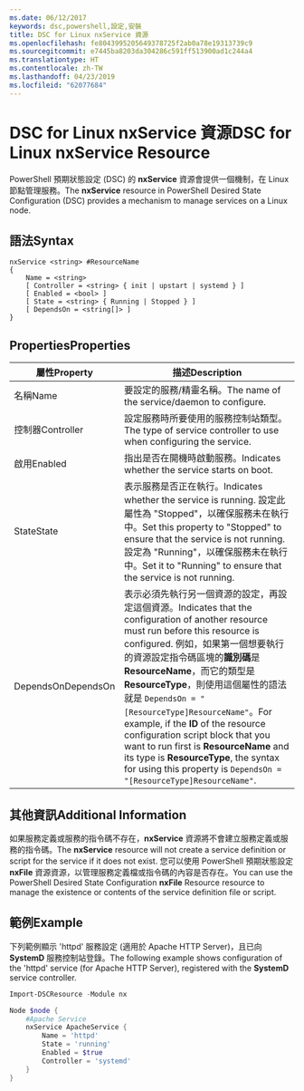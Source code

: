 ```yaml
---
ms.date: 06/12/2017
keywords: dsc,powershell,設定,安裝
title: DSC for Linux nxService 資源
ms.openlocfilehash: fe8043995205649378725f2ab0a78e19313739c9
ms.sourcegitcommit: e7445ba8203da304286c591ff513900ad1c244a4
ms.translationtype: HT
ms.contentlocale: zh-TW
ms.lasthandoff: 04/23/2019
ms.locfileid: "62077684"
---
```

# <a name="dsc-for-linux-nxservice-resource"></a><span data-ttu-id="bbbac-103">DSC for Linux nxService 資源</span><span class="sxs-lookup"><span data-stu-id="bbbac-103">DSC for Linux nxService Resource</span></span>

<span data-ttu-id="bbbac-104">PowerShell 預期狀態設定 (DSC) 的 **nxService** 資源會提供一個機制，在 Linux 節點管理服務。</span><span class="sxs-lookup"><span data-stu-id="bbbac-104">The **nxService** resource in PowerShell Desired State Configuration (DSC) provides a mechanism to manage services on a Linux node.</span></span>

## <a name="syntax"></a><span data-ttu-id="bbbac-105">語法</span><span class="sxs-lookup"><span data-stu-id="bbbac-105">Syntax</span></span>

```
nxService <string> #ResourceName
{
    Name = <string>
    [ Controller = <string> { init | upstart | systemd } ]
    [ Enabled = <bool> ]
    [ State = <string> { Running | Stopped } ]
    [ DependsOn = <string[]> ]
}
```

## <a name="properties"></a><span data-ttu-id="bbbac-106">Properties</span><span class="sxs-lookup"><span data-stu-id="bbbac-106">Properties</span></span>

| <span data-ttu-id="bbbac-107">屬性</span><span class="sxs-lookup"><span data-stu-id="bbbac-107">Property</span></span> | <span data-ttu-id="bbbac-108">描述</span><span class="sxs-lookup"><span data-stu-id="bbbac-108">Description</span></span> |
|---|---|
| <span data-ttu-id="bbbac-109">名稱</span><span class="sxs-lookup"><span data-stu-id="bbbac-109">Name</span></span>| <span data-ttu-id="bbbac-110">要設定的服務/精靈名稱。</span><span class="sxs-lookup"><span data-stu-id="bbbac-110">The name of the service/daemon to configure.</span></span>|
| <span data-ttu-id="bbbac-111">控制器</span><span class="sxs-lookup"><span data-stu-id="bbbac-111">Controller</span></span>| <span data-ttu-id="bbbac-112">設定服務時所要使用的服務控制站類型。</span><span class="sxs-lookup"><span data-stu-id="bbbac-112">The type of service controller to use when configuring the service.</span></span>|
| <span data-ttu-id="bbbac-113">啟用</span><span class="sxs-lookup"><span data-stu-id="bbbac-113">Enabled</span></span>| <span data-ttu-id="bbbac-114">指出是否在開機時啟動服務。</span><span class="sxs-lookup"><span data-stu-id="bbbac-114">Indicates whether the service starts on boot.</span></span>|
| <span data-ttu-id="bbbac-115">State</span><span class="sxs-lookup"><span data-stu-id="bbbac-115">State</span></span>| <span data-ttu-id="bbbac-116">表示服務是否正在執行。</span><span class="sxs-lookup"><span data-stu-id="bbbac-116">Indicates whether the service is running.</span></span> <span data-ttu-id="bbbac-117">設定此屬性為 "Stopped"，以確保服務未在執行中。</span><span class="sxs-lookup"><span data-stu-id="bbbac-117">Set this property to "Stopped" to ensure that the service is not running.</span></span> <span data-ttu-id="bbbac-118">設定為 "Running"，以確保服務未在執行中。</span><span class="sxs-lookup"><span data-stu-id="bbbac-118">Set it to "Running" to ensure that the service is not running.</span></span>|
| <span data-ttu-id="bbbac-119">DependsOn</span><span class="sxs-lookup"><span data-stu-id="bbbac-119">DependsOn</span></span> | <span data-ttu-id="bbbac-120">表示必須先執行另一個資源的設定，再設定這個資源。</span><span class="sxs-lookup"><span data-stu-id="bbbac-120">Indicates that the configuration of another resource must run before this resource is configured.</span></span> <span data-ttu-id="bbbac-121">例如，如果第一個想要執行的資源設定指令碼區塊的**識別碼**是 **ResourceName**，而它的類型是 **ResourceType**，則使用這個屬性的語法就是 `DependsOn = "[ResourceType]ResourceName"`。</span><span class="sxs-lookup"><span data-stu-id="bbbac-121">For example, if the **ID** of the resource configuration script block that you want to run first is **ResourceName** and its type is **ResourceType**, the syntax for using this property is `DependsOn = "[ResourceType]ResourceName"`.</span></span>|

## <a name="additional-information"></a><span data-ttu-id="bbbac-122">其他資訊</span><span class="sxs-lookup"><span data-stu-id="bbbac-122">Additional Information</span></span>

<span data-ttu-id="bbbac-123">如果服務定義或服務的指令碼不存在，**nxService** 資源將不會建立服務定義或服務的指令碼。</span><span class="sxs-lookup"><span data-stu-id="bbbac-123">The **nxService** resource will not create a service definition or script for the service if it does not exist.</span></span> <span data-ttu-id="bbbac-124">您可以使用 PowerShell 預期狀態設定 **nxFile** 資源資源，以管理服務定義檔或指令碼的內容是否存在。</span><span class="sxs-lookup"><span data-stu-id="bbbac-124">You can use the PowerShell Desired State Configuration **nxFile** Resource resource to manage the existence or contents of the service definition file or script.</span></span>

## <a name="example"></a><span data-ttu-id="bbbac-125">範例</span><span class="sxs-lookup"><span data-stu-id="bbbac-125">Example</span></span>

<span data-ttu-id="bbbac-126">下列範例顯示 'httpd' 服務設定 (適用於 Apache HTTP Server)，且已向 **SystemD** 服務控制站登錄。</span><span class="sxs-lookup"><span data-stu-id="bbbac-126">The following example shows configuration of the 'httpd' service (for Apache HTTP Server), registered with the **SystemD** service controller.</span></span>

```powershell
Import-DSCResource -Module nx

Node $node {
    #Apache Service
    nxService ApacheService {
        Name = 'httpd'
        State = 'running'
        Enabled = $true
        Controller = 'systemd'
    }
}
```